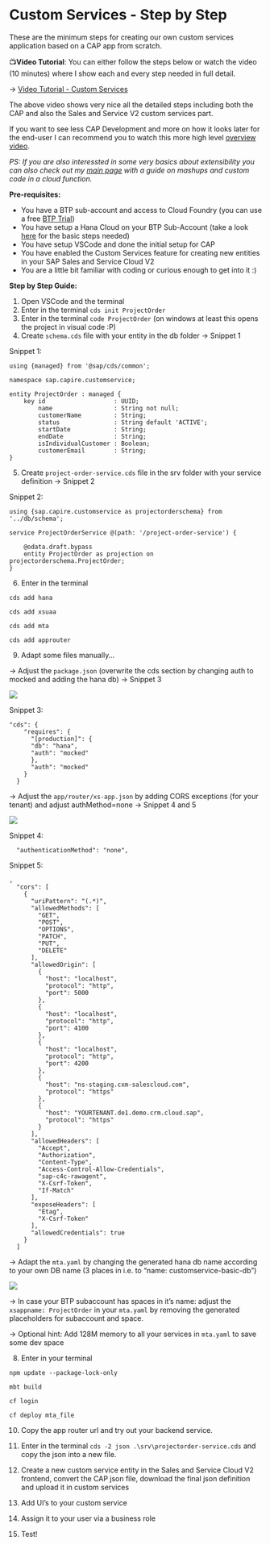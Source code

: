 # Custom Services - Step by Step

These are the minimum steps for creating our own custom services application based on a CAP app from scratch.

📺**Video Tutorial**: You can either follow the steps below or watch the video (10 minutes) where I show each and every step needed in full detail.

-> [Video Tutorial - Custom Services](https://sapvideo.cfapps.eu10-004.hana.ondemand.com/?entry_id=1_5r2suzns)

The above video shows very nice all the detailed steps including both the CAP and also the Sales and Service V2 custom services part.

If you want to see less CAP Development and more on how it looks later for the end-user I can recommend you to watch this more high level [overview video](https://sapvideo.cfapps.eu10-004.hana.ondemand.com/?entry_id=1_zptgr1j5).

*PS: If you are also interessted in some very basics about extensibility you can also check out my [main page](https://github.com/jens-limbach/SSv2-extensibility-workshop/tree/main) with a guide on mashups and custom code in a cloud function.*

**Pre-requisites:**

- You have a BTP sub-account and access to Cloud Foundry (you can use a free <a href="https://account.hanatrial.ondemand.com/" target="_blank">BTP Trial</a>)
- You have setup a Hana Cloud on your BTP Sub-Account (take a look [here](https://github.com/jens-limbach/SSv2-extensibility-workshop/blob/main/hana-setup.md) for the basic steps needed)
- You have setup VSCode and done the initial setup for CAP
- You have enabled the Custom Services feature for creating new entities in your SAP Sales and Service Cloud V2
- You are a little bit familiar with coding or curious enough to get into it :)

**Step by Step Guide:**

1.	Open VSCode and the terminal
2.	Enter in the terminal ```cds init ProjectOrder```
3.	Enter in the terminal  ```code ProjectOrder``` (on windows at least this opens the project in visual code :P)
4.	Create ```schema.cds``` file with your entity in the db folder -> Snippet 1

Snippet 1:
```
using {managed} from '@sap/cds/common';

namespace sap.capire.customservice;

entity ProjectOrder : managed {
    key id                   : UUID;
        name                 : String not null;
        customerName         : String;
        status               : String default 'ACTIVE';
        startDate            : String;
        endDate              : String;
        isIndividualCustomer : Boolean;
        customerEmail        : String;
}
```

5.	Create ```project-order-service.cds``` file in the srv folder with your service definition -> Snippet 2

Snippet 2:
```
using {sap.capire.customservice as projectorderschema} from '../db/schema';

service ProjectOrderService @(path: '/project-order-service') {

    @odata.draft.bypass
    entity ProjectOrder as projection on projectorderschema.ProjectOrder;
}
```

6.	Enter in the terminal
   
```cds add hana```

```cds add xsuaa```

```cds add mta```

```cds add approuter```

9.	Adapt some files manually…

-> Adjust the ```package.json``` (overwrite the cds section by changing auth to mocked and adding the hana db) -> Snippet 3

<img src="images/package-json.png">
 
Snippet 3:
```
"cds": {
    "requires": {
      "[production]": {
      "db": "hana",
      "auth": "mocked"
      },
      "auth": "mocked"
    }
  }
```

-> Adjust the ```app/router/xs-app.json``` by adding CORS exceptions (for your tenant) and adjust authMethod=none -> Snippet 4 and 5

<img src="images/xs-app-json.png">
 
Snippet 4:
```
  "authenticationMethod": "none",
```

Snippet 5:

```
,
  "cors": [
    {
      "uriPattern": "(.*)",
      "allowedMethods": [
        "GET",
        "POST",
        "OPTIONS",
        "PATCH",
        "PUT",
        "DELETE"
      ],
      "allowedOrigin": [
        {
          "host": "localhost",
          "protocol": "http",
          "port": 5000
        },
        {
          "host": "localhost",
          "protocol": "http",
          "port": 4100
        },
        {
          "host": "localhost",
          "protocol": "http",
          "port": 4200
        },
        {
          "host": "ns-staging.cxm-salescloud.com",
          "protocol": "https"
        },
        {
          "host": "YOURTENANT.de1.demo.crm.cloud.sap",
          "protocol": "https"
        }
      ],
      "allowedHeaders": [
        "Accept",
        "Authorization",
        "Content-Type",
        "Access-Control-Allow-Credentials",
        "sap-c4c-rawagent",
        "X-Csrf-Token",
        "If-Match"
      ],
      "exposeHeaders": [
        "Etag",
        "X-Csrf-Token"
      ],
      "allowedCredentials": true
    }
  ]
```

-> Adapt the ```mta.yaml``` by changing the generated hana db name according to your own DB name (3 places in i.e. to “name: customservice-basic-db”) 

<img src="images/mta-yaml.png">

-> In case your BTP subaccount has spaces in it’s name: adjust the ```xsappname: ProjectOrder``` in your ```mta.yaml``` by removing the generated placeholders for subaccount and space.

-> Optional hint: Add 128M memory to all your services in ```mta.yaml``` to save some dev space

8.	Enter in your terminal
   
```npm update --package-lock-only```

```mbt build```

```cf login```

```cf deploy mta_file```

10.	Copy the app router url and try out your backend service.
    
12.	Enter in the terminal ```cds -2 json .\srv\projectorder-service.cds``` and copy the json into a new file.

13.	Create a new custom service entity in the Sales and Service Cloud V2 frontend, convert the CAP json file, download the final json definition and upload it in custom services
    
14.	Add UI’s to your custom service
    
15.	Assign it to your user via a business role
    
16.	Test!
